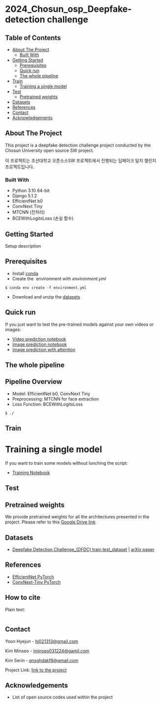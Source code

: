 # 2024_Chosun_osp_Deepfake-detection challenge

## Table of Contents

- [About The Project](#about-the-project)
  - [Built With](#built-with)
- [Getting Started](#getting-started)
  - [Prerequisites](#prerequisites)
  - [Quick run](#quick-run)
  - [The whole pipeline](#the-whole-pipeline)
- [Train](#Train)
  - [Training a single model](#Training_a_single_model)
- [Test](#Test)
  - [Pretrained weights](#Pretrained_weights)
- [Datasets](#Datasets)
- [References](#References)
- [Contact](#contact)
- [Acknowledgements](#acknowledgements)

## About The Project

This project is a deepfake detection challenge project conducted by the Chosun University open source SW project.

이 프로젝트는 조선대학교 오픈소스SW 프로젝트에서 진행되는 딥페이크 탐지 챌린지 프로젝트입니다.


### Built With

- Python 3.10 64-bit
- Django 5.1.2
- EfficientNet b0
- ConvNext Tiny
- MTCNN (전처리)
- BCEWithLogitsLoss (손실 함수)

## Getting Started

Setup description

## Prerequisites

- Install [conda](https://docs.conda.io/en/latest/miniconda.html)
- Create the  environment with *environment.yml*
```
$ conda env create -f environment.yml
```
- Download and unzip the [datasets](https://drive.google.com/drive/folders/18qY34tdNIlYppLn1RmkdqlNsQh8QLKnj?usp=sharing)


## Quick run

If you just want to test the pre-trained models against your own videos or images:

- [Video prediction notebook]( )
- [Image prediction notebook](https://colab.research.google.com/drive/1VRgV_5KhA8EZp0gQ6FNFki2GBGrAFAKO?usp=sharing)
- [Image prediction with attention](https://colab.research.google.com/drive/1WFjqiLt1spXsaSo5CfAxeLZoZGLQIxBo?usp=sharing)

## The whole pipeline

## Pipeline Overview
- Model: EfficientNet b0, ConvNext Tiny
- Preprocessing: MTCNN for face extraction
- Loss Function: BCEWithLogitsLoss
```
$ ./
```



## Train
# Training a single model

If you want to train some models without lunching the script:

- [Training Notebook](https://colab.research.google.com/drive/17sQ3D3lnErrER7Tn8IVk_LhFIagQgSZB?usp=sharing)
  
## Test

## Pretrained weights
We provide pretrained weights for all the architectures presented in the project. 
Please refer to this [Google Drive link](https://drive.google.com/drive/folders/1UyjNHiUvE3yQG9Mq9hqvLXkuFlYp3-lq?usp=sharing)

## Datasets

- [Deepfake Detection Challenge_(DFDC) train test_dataset](https://www.kaggle.com/competitions/deepfake-detection-challenge/data) | [arXiv paper](https://arxiv.org/abs/2006.07397)


## References

- [EfficientNet PyTorch](https://github.com/lukemelas/EfficientNet-PyTorch)
- [ConvNext-Tiny PyTorch](https://pytorch.org/vision/main/models/generated/torchvision.models.convnext_tiny.html)

## How to cite

Plain text:

```

```





## Contact


Yoon Hyejun -  [hj021313@gmail.com](hj021313@gmail.com)

Kim Minseo - [iminseo031224@gamil.com](iminseo031224@gmail.com)

Kim Serin - [qnsghdakf8@gmail.com](qnsghdakf8@gmail.com)

Project Link: [link to the project](https://leaf-geography-00e.notion.site/10e21cb154db809fa334d48c83df050e)

## Acknowledgements

- List of open source codes used within the project
